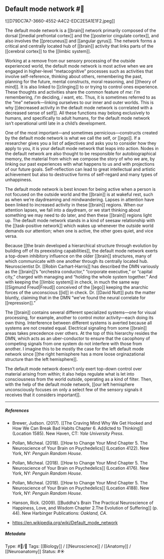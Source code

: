 ## Default mode network #🧠 

![[D79DC7A7-3660-4552-A4C2-EDC2E5A1E1F2.jpeg]]

The default mode network is a [[brain]] network primarily composed of the dorsal [[medial prefrontal cortex]] and the [[posterior cingulate cortex]], and also involves the [[precuneus]] and [[angular gyrus]]. The network forms a critical and centrally located hub of [[brain]] activity that links parts of the [[cerebral cortex]] to the [[limbic system]].

Working at a remove from our sensory processing of the outside experienced world, the default mode network is most active when we are engaged in higher-level “metacognitive” processes such as activities that involve self-reference, thinking about others, remembering the past, planning for the future, mental constructs, moral reasoning, and [[theory of mind]]. It is also linked to [[clinging]] to or trying to control ones experience. These thoughts and activities share the common feature of _me_: _I’m_ remembering, _I’m_ deciding, _i_ want, etc. Thus, it is sometimes referred to as the “me” network—linking ourselves to our inner and outer worlds. This is why [[decreased activity in the default mode network is correlated with a decreased sense of self]]. All these functions may belong exclusively to humans, and specifically to adult humans, for the default mode network isn’t operational until late in a child’s development.

One of the most important—and sometimes pernicious—constructs created by the default mode network is what we call the self, or [[ego]]. If a researcher gives you a list of adjectives and asks you to consider how they apply to you, it is your default mode network that leaps into action. Nodes in the default network are also thought to be responsible for autobiographical memory, the material from which we compose the story of who we are, by linking our past experiences with what happens to us and with projections of our future goals. Self-reflection can lead to great intellectual and artistic achievement but also to destructive forms of self-regard and many types of unhappiness.

The default mode network is best known for being active when a person is not focused on the outside world and the [[brain]] is at wakeful rest, such as when we’re daydreaming and mindwandering. Lapses in attention have been linked to increased activity in these [[brain]] regions. When our attention lapses, we fall into a daydream, or we start thinking about something we may need to do later, and then these [[brain]] regions light up. The default mode network stands in a kind of seesaw relationship with the [[task-positive network]] which wakes up whenever the outside world demands our attention; when one is active, the other goes quiet, and vice versa.

Because [[the brain developed a hierarchical structure through evolution by building off of its preexisting capabilities]], the default mode network exerts a top-down inhibitory influence on the older [[brain]] structures, many of which communicate with one another through its centrally located hub. Neuroscientist Dr. [[Robin Carhart-Harris]] has described the DMN variously as the [[brain]]’s “orchestra conductor,” “corporate executive,” or “capital city,” charged with managing and “holding the whole system together.” And with keeping the [[limbic system]] in check, in much the same way [[Sigmund Freud|Freud]] conceived of the [[ego]] keeping the anarchic forces of the unconscious [[id]] in check. Dr. [[David Nutt]] puts the matter bluntly, claiming that in the DMN “we’ve found the neural correlate for [[repression]].” 

The [[brain]] contains several different specialized systems—one for visual processing, for example, another to control motor activity—each doing its own thing. Interference between different systems is averted because all systems are not created equal. Electrical signaling from some [[brain]] areas takes precedence over others. At the top of this hierarchy resides the DMN, which acts as an uber-conductor to ensure that the cacophony of competing signals from one system do not interfere with those from another. I imagine this to be mostly the case for the left default mode network since [[the right hemisphere has a more loose orginazational structure than the left hemisphere]].

The default mode network doesn’t only exert top-down control over material arising from within; it also helps regulate what is let into consciousness from the world outside, operating as a kind of filter. Then, with the help of the default mode network, [[our left hemisphere unconsciously focuses on only a select few of the sensory signals it receives that it considers important]].

___

##### References

- Brewer, Judson. (2017). [[The Craving Mind Why We Get Hooked and How We Can Break Bad Habits Chapter 6. Addicted to Thinking]] (Location 1585). New Haven, CT: _Yale University Press_. 

- Pollan, Micheal. (2018). [[How to Change Your Mind Chapter 5. The Neuroscience of Your Brain on Psychedelics]] (Location 4122). New York, NY: _Penguin Random House_. 

- Pollan, Micheal. (2018). [[How to Change Your Mind Chapter 5. The Neuroscience of Your Brain on Psychedelics]] (Location 4176). New York, NY: _Penguin Random House_. 

- Pollan, Micheal. (2018). [[How to Change Your Mind Chapter 5. The Neuroscience of Your Brain on Psychedelics]] (Location 4188). New York, NY: _Penguin Random House_. 

- Hanson, Rick. (2009). [[Buddha's Brain The Practical Neuroscience of Happiness, Love, and Wisdom Chapter 2.The Evolution of Suffering]] (p. 44). New Harbinger Publications: _Oakland, CA_.

- https://en.wikipedia.org/wiki/Default_mode_network

##### Metadata

Type: #🔵/🔵 
Tags: [[Biology]] / [[Neuroscience]] / [[Anatomy]] / [[Neuroanatomy]]
Status: #☀️ 